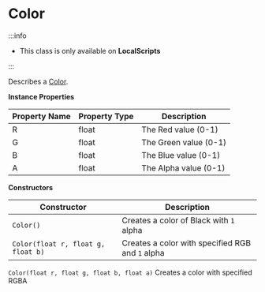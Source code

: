 # Color

:::info

+ This class is only available on **LocalScripts**

:::

Describes a [Color](https://docs.unity3d.com/ScriptReference/Color.html).

**Instance Properties**

Property Name | Property Type | Description
--- | --- | ---
R | float | The Red value (0-1)
G | float | The Green value (0-1)
B | float | The Blue value (0-1)
A | float | The Alpha value (0-1)

**Constructors**

Constructor | Description
--- | ---
`Color()` | Creates a color of Black with `1` alpha
`Color(float r, float g, float b)` | Creates a color with specified RGB and `1` alpha
`Color(float r, float g, float b, float a)` Creates a color with specified RGBA